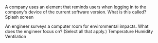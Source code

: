 
A company uses an element that reminds users when logging in to the company's device of the current software version. What is this called?
Splash screen

An engineer surveys a computer room for environmental impacts. What does the engineer focus on? (Select all that apply.)
Temperature
Humidity
Ventilation
